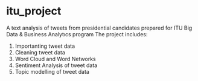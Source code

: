 # itu_project
A text analysis of tweets from presidential candidates prepared for ITU Big Data & Business Analytıcs program
The project includes:
 1) Importanting tweet data
 2) Cleaning tweet data
 3) Word Cloud and Word Networks 
 4) Sentiment Analysis of tweet data
 5) Topic modelling of tweet data
